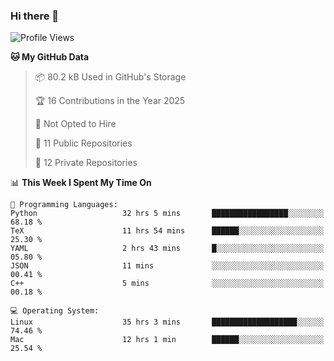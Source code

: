 ### Hi there 👋

<!--
**huayuan4396/huayuan4396** is a ✨ _special_ ✨ repository because its `README.md` (this file) appears on your GitHub profile.

Here are some ideas to get you started:

- 🔭 I’m currently working on ...
- 🌱 I’m currently learning ...
- 👯 I’m looking to collaborate on ...
- 🤔 I’m looking for help with ...
- 💬 Ask me about ...
- 📫 How to reach me: ...
- 😄 Pronouns: ...
- ⚡ Fun fact: ...
-->

<!--START_SECTION:waka-->
![Profile Views](http://img.shields.io/badge/Profile%20Views-1-blue)

**🐱 My GitHub Data** 

> 📦 80.2 kB Used in GitHub's Storage 
 > 
> 🏆 16 Contributions in the Year 2025
 > 
> 🚫 Not Opted to Hire
 > 
> 📜 11 Public Repositories 
 > 
> 🔑 12 Private Repositories 
 > 
📊 **This Week I Spent My Time On** 

```text
💬 Programming Languages: 
Python                   32 hrs 5 mins       █████████████████░░░░░░░░   68.18 % 
TeX                      11 hrs 54 mins      ██████░░░░░░░░░░░░░░░░░░░   25.30 % 
YAML                     2 hrs 43 mins       █░░░░░░░░░░░░░░░░░░░░░░░░   05.80 % 
JSON                     11 mins             ░░░░░░░░░░░░░░░░░░░░░░░░░   00.41 % 
C++                      5 mins              ░░░░░░░░░░░░░░░░░░░░░░░░░   00.18 % 

💻 Operating System: 
Linux                    35 hrs 3 mins       ███████████████████░░░░░░   74.46 % 
Mac                      12 hrs 1 min        ██████░░░░░░░░░░░░░░░░░░░   25.54 % 
```


<!--END_SECTION:waka-->

